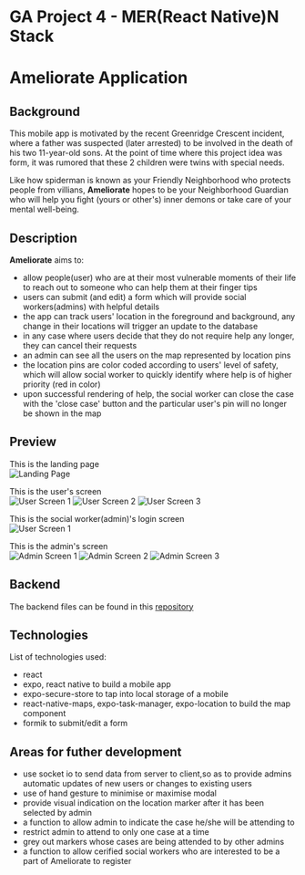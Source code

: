 # GA Project 4 - MER(React Native)N Stack

# Ameliorate Application

## Background

This mobile app is motivated by the recent Greenridge Crescent incident, where a father was suspected (later arrested) to be involved in the death of his two 11-year-old sons. At the point of time where this project idea was form, it was rumored that these 2 children were twins with special needs.

Like how spiderman is known as your Friendly Neighborhood who protects people from villians, **Ameliorate** hopes to be your Neighborhood Guardian who will help you fight (yours or other's) inner demons or take care of your mental well-being.

## Description

**Ameliorate** aims to:

- allow people(user) who are at their most vulnerable moments of their life to reach out to someone who can help them at their finger tips
- users can submit (and edit) a form which will provide social workers(admins) with helpful details
- the app can track users' location in the foreground and background, any change in their locations will trigger an update to the database
- in any case where users decide that they do not require help any longer, they can cancel their requests
- an admin can see all the users on the map represented by location pins
- the location pins are color coded according to users' level of safety, which will allow social worker to quickly identify where help is of higher priority (red in color)
- upon successful rendering of help, the social worker can close the case with the 'close case' button and the particular user's pin will no longer be shown in the map

## Preview
This is the landing page<br />
![Landing Page](./app/assets/screenshots/landing-screen.png)

This is the user's screen<br />
![User Screen 1](./app/assets/screenshots/user-screen1.png)
![User Screen 2](./app/assets/screenshots/user-screen2.png)
![User Screen 3](./app/assets/screenshots/user-screen3.png)

This is the social worker(admin)'s login screen<br />
![User Screen 1](./app/assets/screenshots/admin-login.png)

This is the admin's screen<br />
![Admin Screen 1](./app/assets/screenshots/admin-screen1.png)
![Admin Screen 2](./app/assets/screenshots/admin-screen2.png)
![Admin Screen 3](./app/assets/screenshots/admin-screen3.png)

## Backend
The backend files can be found in this [repository](https://github.com/yihuitham/GA-Project4-BackEnd)

## Technologies
List of technologies used:
- react
- expo, react native to build a mobile app
- expo-secure-store to tap into local storage of a mobile
- react-native-maps, expo-task-manager, expo-location to build the map component
- formik to submit/edit a form

## Areas for futher development
- use socket io to send data from server to client,so as to provide admins automatic updates of new users or changes to existing users
- use of hand gesture to minimise or maximise modal
- provide visual indication on the location marker after it has been selected by admin
- a function to allow admin to indicate the case he/she will be attending to
- restrict admin to attend to only one case at a time
- grey out markers whose cases are being attended to by other admins
- a function to allow cerified social workers who are interested to be a part of Ameliorate to register
